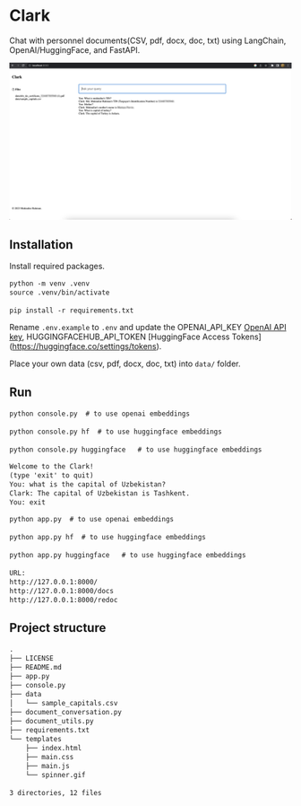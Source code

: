 # Clark
Chat with personnel documents(CSV, pdf, docx, doc, txt) using LangChain, OpenAI/HuggingFace, and FastAPI.

![Clark](clark.jpg)

## Installation

Install required packages.
```
python -m venv .venv
source .venv/bin/activate

pip install -r requirements.txt
```

Rename `.env.example` to `.env` and update the OPENAI_API_KEY [OpenAI API key](https://platform.openai.com/account/api-keys), HUGGINGFACEHUB_API_TOKEN [HuggingFace Access Tokens] (https://huggingface.co/settings/tokens).


Place your own data (csv, pdf, docx, doc, txt) into `data/` folder.

## Run 

```
python console.py  # to use openai embeddings

python console.py hf  # to use huggingface embeddings

python console.py huggingface   # to use huggingface embeddings

```

```
Welcome to the Clark!
(type 'exit' to quit)
You: what is the capital of Uzbekistan?
Clark: The capital of Uzbekistan is Tashkent.
You: exit
```

```
python app.py  # to use openai embeddings

python app.py hf  # to use huggingface embeddings

python app.py huggingface   # to use huggingface embeddings

URL: 
http://127.0.0.1:8000/  
http://127.0.0.1:8000/docs
http://127.0.0.1:8000/redoc
```

## Project structure
```
.
├── LICENSE
├── README.md
├── app.py
├── console.py
├── data
│   └── sample_capitals.csv
├── document_conversation.py
├── document_utils.py
├── requirements.txt
└── templates
    ├── index.html
    ├── main.css
    ├── main.js
    └── spinner.gif

3 directories, 12 files
```


